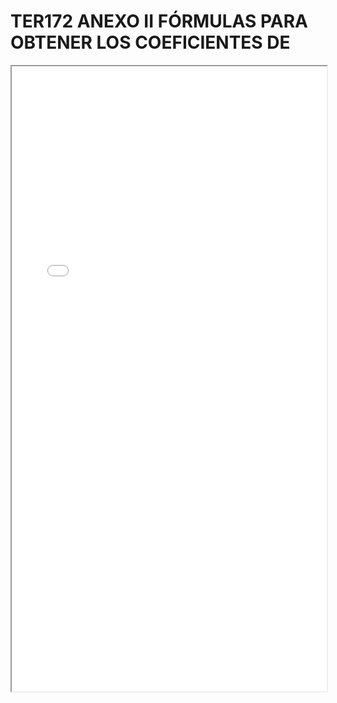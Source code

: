
# TER172 ANEXO II FÓRMULAS PARA OBTENER LOS COEFICIENTES DE

<iframe src="../TER172 ANEXO II FÓRMULAS PARA OBTENER LOS COEFICIENTES DE.pdf" width="100%" height="1000px"></iframe>

